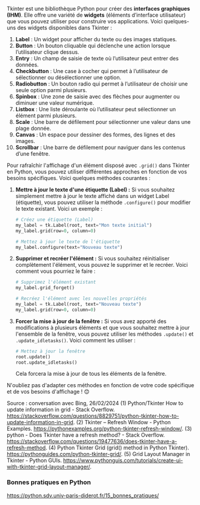
Tkinter est une bibliothèque Python pour créer des **interfaces graphiques (IHM)**. Elle offre une variété de **widgets** (éléments d’interface utilisateur) que vous pouvez utiliser pour construire vos applications. Voici quelques-uns des widgets disponibles dans Tkinter :

1. **Label** : Un widget pour afficher du texte ou des images statiques.
2. **Button** : Un bouton cliquable qui déclenche une action lorsque l’utilisateur clique dessus.
3. **Entry** : Un champ de saisie de texte où l’utilisateur peut entrer des données.
4. **Checkbutton** : Une case à cocher qui permet à l’utilisateur de sélectionner ou désélectionner une option.
5. **Radiobutton** : Un bouton radio qui permet à l’utilisateur de choisir une seule option parmi plusieurs.
6. **Spinbox** : Une zone de saisie avec des flèches pour augmenter ou diminuer une valeur numérique.
7. **Listbox** : Une liste déroulante où l’utilisateur peut sélectionner un élément parmi plusieurs.
8. **Scale** : Une barre de défilement pour sélectionner une valeur dans une plage donnée.
9. **Canvas** : Un espace pour dessiner des formes, des lignes et des images.
10. **Scrollbar** : Une barre de défilement pour naviguer dans les contenus d’une fenêtre.



Pour rafraîchir l'affichage d'un élément disposé avec `.grid()` dans Tkinter en Python, vous pouvez utiliser différentes approches en fonction de vos besoins spécifiques. Voici quelques méthodes courantes :

1. **Mettre à jour le texte d'une étiquette (Label) :**
   Si vous souhaitez simplement mettre à jour le texte affiché dans un widget Label (étiquette), vous pouvez utiliser la méthode `.configure()` pour modifier le texte existant. Voici un exemple :

   ```python
   # Créez une étiquette (Label)
   my_label = tk.Label(root, text="Mon texte initial")
   my_label.grid(row=0, column=0)

   # Mettez à jour le texte de l'étiquette
   my_label.configure(text="Nouveau texte")
   ```

2. **Supprimer et recréer l'élément :**
   Si vous souhaitez réinitialiser complètement l'élément, vous pouvez le supprimer et le recréer. Voici comment vous pourriez le faire :

   ```python
   # Supprimez l'élément existant
   my_label.grid_forget()

   # Recréez l'élément avec les nouvelles propriétés
   my_label = tk.Label(root, text="Nouveau texte")
   my_label.grid(row=0, column=0)
   ```

3. **Forcer la mise à jour de la fenêtre :**
   Si vous avez apporté des modifications à plusieurs éléments et que vous souhaitez mettre à jour l'ensemble de la fenêtre, vous pouvez utiliser les méthodes `.update()` et `.update_idletasks()`. Voici comment les utiliser :

   ```python
   # Mettez à jour la fenêtre
   root.update()
   root.update_idletasks()
   ```

   Cela forcera la mise à jour de tous les éléments de la fenêtre.

N'oubliez pas d'adapter ces méthodes en fonction de votre code spécifique et de vos besoins d'affichage ! 😊

Source : conversation avec Bing, 26/02/2024
(1) Python/Tkinter How to update information in grid - Stack Overflow. https://stackoverflow.com/questions/8829751/python-tkinter-how-to-update-information-in-grid.
(2) Tkinter – Refresh Window - Python Examples. https://pythonexamples.org/python-tkinter-refresh-window/.
(3) python - Does Tkinter have a refresh method? - Stack Overflow. https://stackoverflow.com/questions/19477636/does-tkinter-have-a-refresh-method.
(4) Python Tkinter Grid (grid() method in Python Tkinter). https://pythonguides.com/python-tkinter-grid/.
(5) Grid Layout Manager in Tkinter - Python GUIs. https://www.pythonguis.com/tutorials/create-ui-with-tkinter-grid-layout-manager/.


### Bonnes pratiques en Python
https://python.sdv.univ-paris-diderot.fr/15_bonnes_pratiques/

